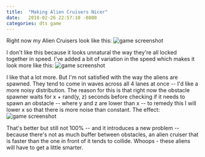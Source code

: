 ```yaml
---
title:  "Making Alien Cruisers Nicer"
date:   2018-02-26 22:57:10 -0800
categories: dts game
---
```

Right now my Alien Cruisers look like this:
![game screenshot](https://www.dropbox.com/s/5nskwcsgyr3aqlj/2018-02-26%2022.32.08.gif?raw=1)

I don't like this because it looks unnatural the way they're all locked together in speed.
I've added a bit of variation in the speed which makes it look more like this:
![game screenshot](https://www.dropbox.com/s/4bjhj8kxgwy7nxo/2018-02-26%2022.34.33.gif?raw=1)

I like that a lot more. But I'm not satisfied with the way the aliens are spawned. They tend to come in waves across all 4 lanes at once -- I'd like a more noisy distribution.
The reason for this is that right now the obstacle spawner waits for x + rand(y, z) seconds before checking if it needs to spawn an obstacle -- where y and z are lower than x -- to remedy this I will lower x so that there is more noise than constant. The effect:
![game screenshot](https://www.dropbox.com/s/vwre02s7zi6uz6m/2018-02-26%2022.53.50.gif?raw=1)

That's better but still not 100% -- and it introduces a new problem -- because there's not as much buffer between obstacles, an alien cruiser that is faster than the one in front of it tends to collide. Whoops - these aliens will have to get a little smarter.

